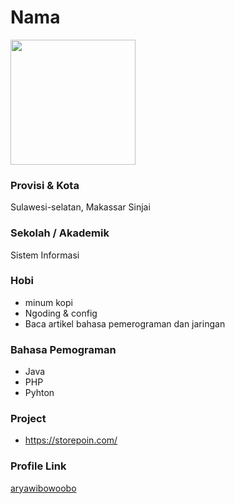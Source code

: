 # Nama

<img src="https://avatars2.githubusercontent.com/u/48281752?s" width="200" height="200" align="center"/>

### Provisi & Kota

Sulawesi-selatan, Makassar Sinjai

### Sekolah / Akademik

Sistem Informasi

### Hobi

- minum kopi
- Ngoding & config
- Baca artikel bahasa pemerograman dan jaringan

### Bahasa Pemograman 

- Java
- PHP
- Pyhton

### Project

- https://storepoin.com/


### Profile Link

[aryawibowoobo](https://github.com/aryawibowoobo)
